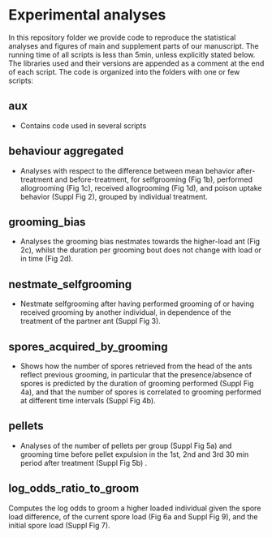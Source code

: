 # Experimental analyses
In this repository folder we provide code to reproduce the statistical analyses and figures of main and supplement parts of our manuscript. The running time of all scripts is less than 5min, unless explicitly stated below.
The libraries used and their versions are appended as a comment at the end of each script. The code is organized into the folders with one or few scripts:

## aux
* Contains code used in several scripts

## behaviour aggregated
* Analyses with respect to the difference between mean behavior after-treatment and before-treatment, for selfgrooming (Fig 1b), performed allogrooming (Fig 1c), received allogrooming (Fig 1d), and poison uptake behavior (Suppl Fig 2), grouped by individual treatment.

## grooming_bias
* Analyses the grooming bias nestmates towards the higher-load ant  (Fig 2c), whilst the duration per grooming bout does not change with load or in time (Fig 2d).

## nestmate_selfgrooming
* Nestmate selfgrooming after having performed grooming of or having received grooming by another individual, in dependence of the treatment of the partner ant (Suppl Fig 3).  

## spores_acquired_by_grooming
* Shows how the number of spores retrieved from the head of the ants reflect previous grooming, in particular that the presence/absence of spores is predicted by the duration of grooming performed (Suppl Fig 4a), and that the number of spores is correlated to grooming performed at different time intervals (Suppl Fig 4b).

## pellets
* Analyses of the number of pellets per group (Suppl Fig 5a) and grooming time before pellet expulsion in the 1st, 2nd and 3rd 30 min period after treatment (Suppl Fig 5b) .

## log_odds_ratio_to_groom
Computes the log odds to groom a higher loaded individual given the spore load difference, of the current spore load (Fig 6a and Suppl Fig 9), and the initial spore load (Suppl Fig 7). 
